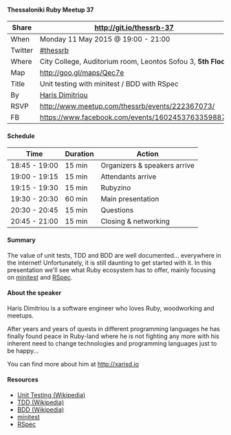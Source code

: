 #### Thessaloniki Ruby Meetup 37

Share   | http://git.io/thessrb-37
------- | ------------------------
When    | Monday 11 May 2015 @ 19:00 - 21:00
Twitter | [#thessrb](https://twitter.com/search?src=typd&q=%23thessrb)
Where   | City College, Auditorium room, Leontos Sofou 3, **5th Floor**
Map     | http://goo.gl/maps/Qec7e
Title   | Unit testing with minitest / BDD with RSpec
By      | [Haris Dimitriou](https://github.com/xarisd)
RSVP    | http://www.meetup.com/thessrb/events/222367073/
FB      | https://www.facebook.com/events/1602453763359887/

#### Schedule

Time          | Duration | Action
------------- | -------- | -----------------------------
18:45 - 19:00 | 15 min   | Organizers & speakers arrive
19:00 - 19:15 | 15 min   | Attendants arrive
19:15 - 19:30 | 15 min   | Rubyzino
19:30 - 20:30 | 60 min   | Main presentation
20:30 - 20:45 | 15 min   | Questions
20:45 - 21:00 | 15 min   | Closing & networking

#### Summary
The value of unit tests, TDD and BDD are well documented... everywhere in the internet! Unfortunately, it is still daunting to get started with it. In this presentation we'll see what Ruby ecosystem has to offer, mainly focusing on [minitest](https://github.com/seattlerb/minitest) and [RSpec](http://rspec.info/).

#### About the speaker

Haris Dimitriou is a software engineer who loves Ruby, woodworking and meetups. 

After years and years of quests in different programming languages he has finally found peace in Ruby-land where he is not fighting any more with his inherent need to change technologies and programming languages just to be happy...

You can find more about him at <http://xarisd.io>

#### Resources

* [Unit Testing (Wikipedia)](http://en.wikipedia.org/wiki/Unit_testing)
* [TDD (Wikipedia)](http://en.wikipedia.org/wiki/Test-driven_development)
* [BDD (Wikipedia)](http://en.wikipedia.org/wiki/Behavior-driven_development)
* [minitest](https://github.com/seattlerb/minitest)
* [RSpec](http://rspec.info/)
